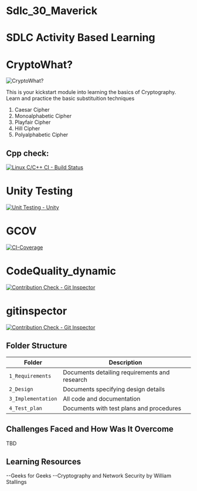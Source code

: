# Sdlc_30_Maverick

# SDLC Activity Based Learning

# CryptoWhat?

![CryptoWhat?](https://raw.githubusercontent.com/256151/LTTS_MiniProject_C/main/cryptowhat_logo.JPG)

This is your kickstart module into learning the basics of Cryptography.
Learn and practice the basic substituition techniques
1. Caesar Cipher
2. Monoalphabetic Cipher
3. Playfair Cipher
4. Hill Cipher
5. Polyalphabetic Cipher



## Cpp check:
[![Linux C/C++ CI - Build Status](https://github.com/vismaya1904/Sdlc_30_Maverick/actions/workflows/c-cpp.yml/badge.svg)](https://github.com/vismaya1904/Sdlc_30_Maverick/actions/workflows/c-cpp.yml)

# Unity Testing
[![Unit Testing - Unity](https://github.com/vismaya1904/Sdlc_30_Maverick/actions/workflows/unity.yml/badge.svg)](https://github.com/vismaya1904/Sdlc_30_Maverick/actions/workflows/unity.yml)

# GCOV
[![CI-Coverage](https://github.com/vismaya1904/Sdlc_30_Maverick/actions/workflows/gcov.yml/badge.svg)](https://github.com/vismaya1904/Sdlc_30_Maverick/actions/workflows/gcov.yml)

# CodeQuality_dynamic
[![Contribution Check - Git Inspector](https://github.com/vismaya1904/Sdlc_30_Maverick/actions/workflows/gitinspector.yml/badge.svg)](https://github.com/vismaya1904/Sdlc_30_Maverick/actions/workflows/gitinspector.yml)

# gitinspector
[![Contribution Check - Git Inspector](https://github.com/vismaya1904/Sdlc_30_Maverick/actions/workflows/gitinspector.yml/badge.svg)](https://github.com/vismaya1904/Sdlc_30_Maverick/actions/workflows/gitinspector.yml)


## Folder Structure
Folder             | Description
-------------------| -----------------------------------------
`1_Requirements`   | Documents detailing requirements and research
`2_Design`         | Documents specifying design details
`3_Implementation` | All code and documentation
`4_Test_plan`      | Documents with test plans and procedures


## Challenges Faced and How Was It Overcome

TBD

## Learning Resources 

--Geeks for Geeks
--Cryptography and Network Security by William Stallings

